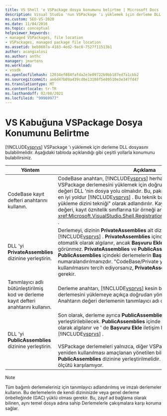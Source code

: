 ```yaml
---
title: VS Shell 'e VSPackage dosya konumunu belirtme | Microsoft Docs
description: Visual Studio 'nun VSPackage 'ı yüklemek için derleme DLL 'sini bulması için nasıl mümkün olabileceğini öğrenin.
ms.custom: SEO-VS-2020
ms.date: 11/04/2016
ms.topic: conceptual
helpviewer_keywords:
- managed VSPackages, file location
- VSPackages, managed package file location
ms.assetid: beb8607a-4183-4ed2-9ac8-7527f11513b1
author: acangialosi
ms.author: anthc
manager: jmartens
ms.workload:
- vssdk
ms.openlocfilehash: 12034ef884fafda2e3e09722b9bb187ed7a1cbb2
ms.sourcegitcommit: ae6d47b09a439cd0e13180f5e89510e3e347fd47
ms.translationtype: MT
ms.contentlocale: tr-TR
ms.lasthandoff: 02/08/2021
ms.locfileid: "99969977"
---
```

# <a name="specifying-vspackage-file-location-to-the-vs-shell"></a>VS Kabuğuna VSPackage Dosya Konumunu Belirtme
[!INCLUDE[vsprvs](../../code-quality/includes/vsprvs_md.md)] VSPackage 'ı yüklemek için derleme DLL dosyasını bulabilmelidir. Aşağıdaki tabloda açıklandığı gibi çeşitli yollarla konumunu bulabilirsiniz.

| Yöntem | Açıklama |
| - | - |
| CodeBase kayıt defteri anahtarını kullanın. | CodeBase anahtarı, [!INCLUDE[vsprvs](../../code-quality/includes/vsprvs_md.md)] herhangi bir tam dosya yolundan VSPackage derlemesini yüklemek için doğrudan kullanılabilir. Anahtarın değeri DLL 'nin dosya yolu olmalıdır. Bu, paket derlemenizi yüklemek için en iyi yoldur [!INCLUDE[vsprvs](../../code-quality/includes/vsprvs_md.md)] . Bu teknik bazen "CodeBase/Private yükleme dizini tekniği" olarak adlandırılır. Kayıt sırasında, kod temelinin değeri, kayıt öznitelik sınıflarına tür örneği aracılığıyla geçirilir <xref:Microsoft.VisualStudio.Shell.RegistrationAttribute.RegistrationContext> . |
| DLL 'yi **PrivateAssemblies** dizinine yerleştirin. | Derlemeyi, dizinin **PrivateAssemblies** alt dizinine yerleştirin [!INCLUDE[vsprvs](../../code-quality/includes/vsprvs_md.md)] . **PrivateAssemblies** içinde bulunan derlemeler otomatik olarak algılanır, ancak **Başvuru Ekle** iletişim kutusunda görünmez. **PrivateAssemblies** ve **PublicAssemblies** arasındaki fark, **PublicAssemblies** içindeki derlemelerin **Başvuru Ekle** iletişim kutusunda numaralandırılmanızdır. "CodeBase/Private yükleme dizini" tekniğinin kullanılmasını tercih ediyorsanız, **PrivateAssemblies** dizinine yüklemeniz gerekir. |
| Tanımlayıcı adlı bütünleştirilmiş kod ve derleme kayıt defteri anahtarını kullanın. | Derleme anahtarı, [!INCLUDE[vsprvs](../../code-quality/includes/vsprvs_md.md)] kesin bir adlandırılmış VSPackage derlemesini yüklemeye açıkça doğrudan yönlendirmek için kullanılabilir. Anahtarın değeri derlemenin tanımlayıcı adı olmalıdır. |
| DLL 'yi **PublicAssemblies** dizinine yerleştirin. | Son olarak, derleme ayrıca **PublicAssemblies** alt dizinine yerleştirilebilecek. **PublicAssemblies** içinde bulunan derlemeler otomatik olarak algılanır ve ' de **Başvuru Ekle** iletişim kutusunda da görünür [!INCLUDE[vsprvs](../../code-quality/includes/vsprvs_md.md)] .<br /><br /> VSPackage derlemeleri yalnızca, diğer VSPackage geliştiricileri tarafından yeniden kullanılması amaçlanan yönetilen bileşenleri içeriyorsa **PublicAssemblies** dizinine yerleştirilmelidir. Derlemelerin çoğunluğu bu ölçütü karşılamıyor. |

> [!NOTE]
> Tüm bağımlı derlemeleriniz için tanımlayıcı adlandırılmış ve imzalı derlemeler kullanın. Bu derlemelerin de kendi dizininizde veya genel derleme önbelleğinde (GAC) yüklü olması gerekir. Bu, zayıf ad bağlama olarak bilinen, aynı temel dosya adına sahip Derlemelerle çakışmalara karşı koruma sağlar.

